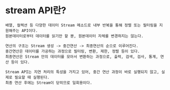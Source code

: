 # stream API란?
    배열, 컬렉션 등 다양한 데이터 Stream 메소드로 내부 반복을 통해 정렬 또는 필터링을 지원해주는 API이다.
    원본데이터로부터 데이터를 읽기만 할 뿐, 원본데이터 자체를 변경하지는 않는다.

    연산의 구조는 Stream 생성 -> 중간연산 -> 최종연산의 순으로 이루어진다.
    중간연산은 데이터를 가공하는 과정으로 필터링, 변환, 제한, 정렬 등이 있다.
    최종연산은 Stream 안의 데이터를 모아서 변환하는 과정으로, 출력, 검색, 검사, 통계, 연산 등이 있다.

    Stream API는 지연 처리의 특성을 가지고 있어, 중간 연산 과정이 바로 실행되지 않고, 실제로 필요할 때 실행된다. 
    최종 연산 후에는 Stream이 닫히므로 일회용이다.
